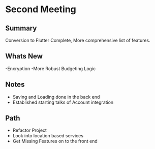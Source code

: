 Second Meeting
=============

Summary
-------
Conversion to Flutter Complete, More comprehensive list of features.

Whats New
---------
-Encryption
-More Robust Budgeting Logic

Notes
-----
-	Saving and Loading done in the back end
-   Established starting talks of Account integration

Path
----

-	Refactor Project
-   Look into location based services
-   Get Missing Features on to the front end


